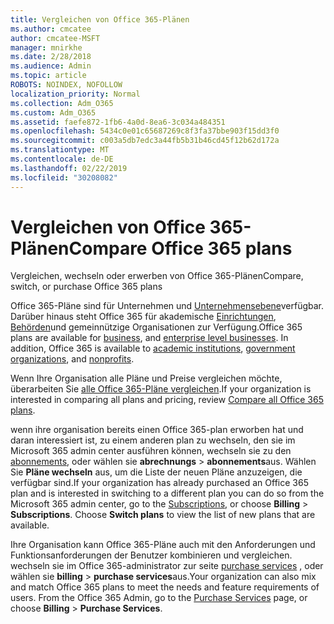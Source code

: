 ```yaml
---
title: Vergleichen von Office 365-Plänen
ms.author: cmcatee
author: cmcatee-MSFT
manager: mnirkhe
ms.date: 2/28/2018
ms.audience: Admin
ms.topic: article
ROBOTS: NOINDEX, NOFOLLOW
localization_priority: Normal
ms.collection: Adm_O365
ms.custom: Adm_O365
ms.assetid: faefe872-1fb6-4a0d-8ea6-3c034a484351
ms.openlocfilehash: 5434c0e01c65687269c8f3fa37bbe903f15dd3f0
ms.sourcegitcommit: c003a5db7edc3a44fb5b31b46cd45f12b62d172a
ms.translationtype: MT
ms.contentlocale: de-DE
ms.lasthandoff: 02/22/2019
ms.locfileid: "30208082"
---
```

# <a name="compare-office-365-plans"></a><span data-ttu-id="758f3-102">Vergleichen von Office 365-Plänen</span><span class="sxs-lookup"><span data-stu-id="758f3-102">Compare Office 365 plans</span></span>

<span data-ttu-id="758f3-103">Vergleichen, wechseln oder erwerben von Office 365-Plänen</span><span class="sxs-lookup"><span data-stu-id="758f3-103">Compare, switch, or purchase Office 365 plans</span></span>
  
<span data-ttu-id="758f3-p101">Office 365-Pläne sind für [](https://products.office.com/compare-all-microsoft-office-products?tab=2)Unternehmen und [Unternehmensebene](https://products.office.com/business/compare-more-office-365-for-business-plans)verfügbar. Darüber hinaus steht Office 365 für akademische [Einrichtungen](https://products.office.com/academic/compare-office-365-education-plans), [Behörden](https://products.office.com/government/compare-office-365-government-plans)und gemeinnützige Organisationen [](https://products.office.com/nonprofit/office-365-nonprofit-plans-and-pricing?tab=1)zur Verfügung.</span><span class="sxs-lookup"><span data-stu-id="758f3-p101">Office 365 plans are available for [business](https://products.office.com/compare-all-microsoft-office-products?tab=2), and [enterprise level businesses](https://products.office.com/business/compare-more-office-365-for-business-plans). In addition, Office 365 is available to [academic institutions](https://products.office.com/academic/compare-office-365-education-plans), [government organizations](https://products.office.com/government/compare-office-365-government-plans), and [nonprofits](https://products.office.com/nonprofit/office-365-nonprofit-plans-and-pricing?tab=1).</span></span>
  
<span data-ttu-id="758f3-106">Wenn Ihre Organisation alle Pläne und Preise vergleichen möchte, überarbeiten Sie [alle Office 365-Pläne vergleichen](https://products.office.com/business/compare-more-office-365-for-business-plans).</span><span class="sxs-lookup"><span data-stu-id="758f3-106">If your organization is interested in comparing all plans and pricing, review [Compare all Office 365 plans](https://products.office.com/business/compare-more-office-365-for-business-plans).</span></span>
  
<span data-ttu-id="758f3-p102">wenn ihre organisation bereits einen Office 365-plan erworben hat und daran interessiert ist, zu einem anderen plan zu wechseln, den sie im Microsoft 365 admin center ausführen können, wechseln sie zu den [abonnements](https://go.microsoft.com/fwlink/p/?linkid=842054), oder wählen sie **abrechnungs** \> **abonnements**aus. Wählen Sie **Pläne wechseln** aus, um die Liste der neuen Pläne anzuzeigen, die verfügbar sind.</span><span class="sxs-lookup"><span data-stu-id="758f3-p102">If your organization has already purchased an Office 365 plan and is interested in switching to a different plan you can do so from the Microsoft 365 admin center, go to the [Subscriptions](https://go.microsoft.com/fwlink/p/?linkid=842054), or choose **Billing** \> **Subscriptions**. Choose **Switch plans** to view the list of new plans that are available.</span></span> 
  
<span data-ttu-id="758f3-p103">Ihre Organisation kann Office 365-Pläne auch mit den Anforderungen und Funktionsanforderungen der Benutzer kombinieren und vergleichen. wechseln sie im Office 365-administrator zur seite [purchase services](https://go.microsoft.com/fwlink/p/?linkid=868433) , oder wählen sie **billing** \> **purchase services**aus.</span><span class="sxs-lookup"><span data-stu-id="758f3-p103">Your organization can also mix and match Office 365 plans to meet the needs and feature requirements of users. From the Office 365 Admin, go to the [Purchase Services](https://go.microsoft.com/fwlink/p/?linkid=868433) page, or choose **Billing** \> **Purchase Services**.</span></span>
  

